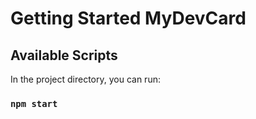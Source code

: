 # Getting Started MyDevCard

## Available Scripts

In the project directory, you can run:

### `npm start`
